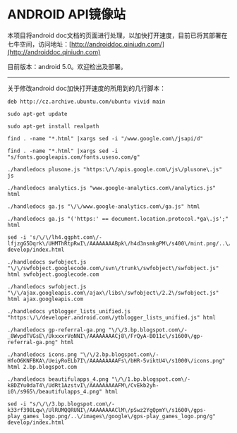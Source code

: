 ANDROID API镜像站
=

本项目将android doc文档的页面进行处理，以加快打开速度，目前已将其部署在七牛空间，访问地址：[http://androiddoc.qiniudn.com/](http://androiddoc.qiniudn.com)

目前版本：android 5.0。欢迎检出及部署。

---
关于修改android doc加快打开速度的所用到的几行脚本：

    deb http://cz.archive.ubuntu.com/ubuntu vivid main 

    sudo apt-get update

    sudo apt-get install realpath

    find . -name "*.html" |xargs sed -i "/www.google.com\/jsapi/d"

    find . -name "*.html" |xargs sed -i "s/fonts.googleapis.com/fonts.useso.com/g"

    ./handledocs plusone.js "https:\/\/apis.google.com\/js\/plusone\.js" js

    ./handledocs analytics.js "www.google-analytics.com\/analytics.js" html

    ./handledocs ga.js "\/\/www.google-analytics.com\/ga.js" html

    ./handledocs ga.js "('https:' == document.location.protocol.*ga\.js';" html

    sed -i 's/\/\/lh4.ggpht.com\/-lfjzgG5Dqrk\/UHMThRtpRwI\/AAAAAAAABpk\/h4d3nsmkgPM\/s400\/mint.png/..\/images\/distribute\/mint.png/' develop/index.html 

    ./handledocs swfobject.js "\/\/swfobject.googlecode.com\/svn\/trunk\/swfobject\/swfobject.js" html swfobject.googlecode.com

    ./handledocs swfobject.js "\/\/ajax.googleapis.com\/ajax\/libs\/swfobject\/2.2\/swfobject.js" html ajax.googleapis.com

    ./handledocs ytblogger_lists_unified.js "https:\/\/developer.android.com\/ytblogger_lists_unified.js" html

    ./handledocs gp-referral-ga.png "\/\/3.bp.blogspot.com\/-_8WvpdTVGsE\/UkxxxrVoNNI\/AAAAAAAACj8\/FrQyA-BO11c\/s1600\/gp-referral-ga.png" html

    ./handledocs icons.png "\/\/2.bp.blogspot.com\/-HfoO6KNFBKA\/UeiyRoELb7I\/AAAAAAAAAFs\/bHR-5viktU4\/s1000\/icons.png" html 2.bp.blogspot.com

    ./handledocs beautifulapps_4.png "\/\/1.bp.blogspot.com\/-k8DZYu0daT4\/UdRt1AzstvI\/AAAAAAAAAFM\/CvEkb2yh-i0\/s965\/beautifulapps_4.png" html

    sed -i "s/\/\/3.bp.blogspot.com\/-k33rf398Lqw\/UlRUMQQRUNI\/AAAAAAAAClM\/pSwz2YgQpmY\/s1600\/gps-play_games_logo.png/..\/images\/google\/gps-play_games_logo.png/g" develop/index.html
